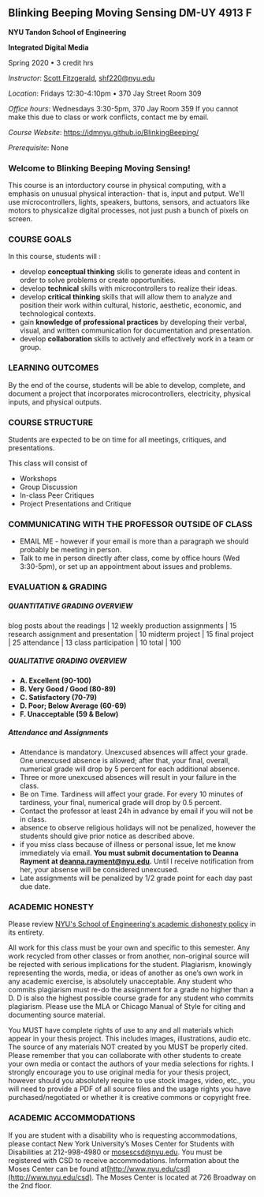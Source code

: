 ## Blinking Beeping Moving Sensing DM-UY 4913 F

**NYU Tandon School of Engineering**

**Integrated Digital Media**

Spring 2020 • 3 credit hrs

_Instructor_:  [Scott Fitzgerald](http://ennuigo.com), shf220@nyu.edu 

_Location_: Fridays 12:30-4:10pm • 370 Jay Street Room 309

_Office hours_:  Wednesdays 3:30-5pm, 370 Jay Room 359
If you cannot make this due to class or work conflicts, contact me by email. 

_Course Website_: https://idmnyu.github.io/BlinkingBeeping/

_Prerequisite_: None

### **Welcome to Blinking Beeping Moving Sensing!**

This course is an intorductory course in physical computing, with a emphasis on unusual physical interaction- that is, input and putput. We'll use microcontrollers, lights, speakers, buttons, sensors, and actuators like motors to physicalize digital processes, not just push a bunch of pixels on screen.  

### **COURSE GOALS**
In this course, students will :

- develop **conceptual thinking** skills to generate ideas and content in order to solve problems or create opportunities.
- develop **technical** skills with microcontrollers to realize their ideas.
- develop **critical thinking** skills that will allow them to analyze and position their work within cultural, historic, aesthetic, economic, and technological contexts.
- gain **knowledge of professional practices** by developing their verbal, visual, and written communication for documentation and presentation.
- develop **collaboration** skills to actively and effectively work in a team or group.

### **LEARNING OUTCOMES**

By the end of the course, students will be able to develop, complete, and document a project that incorporates microcontrollers, electricity, physical inputs, and physical outputs.

### **COURSE STRUCTURE**

Students are expected to be on time for all meetings, critiques, and presentations.

This class will consist of

* Workshops
* Group Discussion
* In-class Peer Critiques
* Project Presentations and Critique

### **COMMUNICATING WITH THE PROFESSOR OUTSIDE OF CLASS**

* EMAIL ME - however if your email is more than a paragraph we should probably be meeting in person.
* Talk to me in person directly after class, come by office hours \(Wed 3:30-5pm\), or set up an appointment about issues and problems.

### **EVALUATION & GRADING**

##### QUANTITATIVE GRADING OVERVIEW

blog posts about the readings |  12
weekly production assignments  | 15
research assignment and presentation | 10
midterm project  |  15
final project | 25
attendance | 13
class participation | 10
total |  100


##### QUALITATIVE GRADING OVERVIEW

- **A. Excellent \(90-100\)**
- **B. Very Good / Good \(80-89\)**
- **C. Satisfactory \(70-79\)**
- **D. Poor; Below Average \(60-69\)**
- **F. Unacceptable \(59 & Below\)**

##### **Attendance and Assignments**

* Attendance is mandatory. Unexcused absences will affect your grade. One unexcused absence is allowed; after that, your final, overall, numerical grade will drop by 5 percent for each additional absence.
* Three or more unexcused absences will result in your failure in the class.
* Be on Time. Tardiness will affect your grade. For every 10 minutes of tardiness, your final, numerical grade will drop by 0.5 percent. 
* Contact the professor at least 24h in advance by email if you will not be in class. 
* absence to observe religious holidays will not be penalized, however the students should give prior notice as described above. 
* if you miss class because of illness or personal issue, let me know immediately via email. **You must submit documentation to Deanna Rayment at deanna.rayment@nyu.edu.** Until I receive notification from her, your absense will be considered unexcused. 
* Late assignments will be penalized by 1/2 grade point for each day past due date. 

### **ACADEMIC HONESTY**

Please review [NYU's School of Engineering's academic dishonesty policy](http://engineering.nyu.edu/academics/code-of-conduct/academic-dishonesty) in its entirety.

All work for this class must be your own and specific to this semester. Any work recycled from other classes or from another, non-original source will be rejected with serious implications for the student. Plagiarism, knowingly representing the words, media, or ideas of another as one’s own work in any academic exercise, is absolutely unacceptable. Any student who commits plagiarism must re-do the assignment for a grade no higher than a D. D is also the highest possible course grade for any student who commits plagiarism. Please use the MLA or Chicago Manual of Style for citing and documenting source material.

You MUST have complete rights of use to any and all materials which appear in your thesis project. This includes images, illustrations, audio etc. The source of any materials NOT created by you MUST be properly cited. Please remember that you can collaborate with other students to create your own media or contact the authors of your media selections for rights. I strongly encourage you to use original media for your thesis project, however should you absolutely require to use stock images, video, etc., you will need to provide a PDF of all source files and the usage rights you have purchased/negotiated or whether it is creative commons or copyright free.

### **ACADEMIC ACCOMMODATIONS**

If you are student with a disability who is requesting accommodations, please contact New York University’s Moses Center for Students with Disabilities at 212-998-4980 or mosescsd@nyu.edu. You must be registered with CSD to receive accommodations. Information about the Moses Center can be found at[http://www.nyu.edu/csd](http://www.nyu.edu/csd). The Moses Center is located at 726 Broadway on the 2nd floor.
